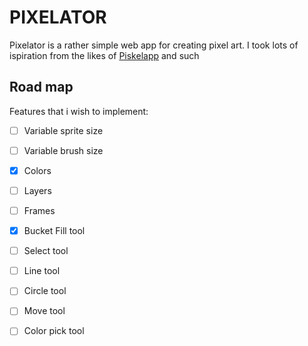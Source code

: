 # PIXELATOR

Pixelator is a rather simple web app for creating pixel art. I took lots of 
ispiration from the likes of [Piskelapp](https://www.piskelapp.com/) and such

## Road map

Features that i wish to implement:

- [ ] Variable sprite size
- [ ] Variable brush size
- [X] Colors
- [ ] Layers
- [ ] Frames
- [X] Bucket Fill tool
- [ ] Select tool
- [ ] Line tool
- [ ] Circle tool
- [ ] Move tool
- [ ] Color pick tool

